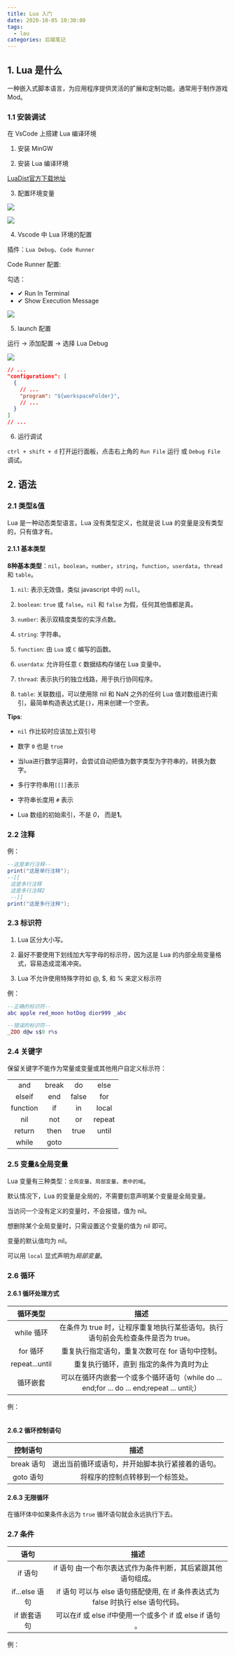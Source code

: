 ```yaml
---
title: Lua 入门
date: 2020-10-05 10:30:00
tags:
  - lau
categories: 后端笔记
---
```


## 1. Lua 是什么

一种嵌入式脚本语言，为应用程序提供灵活的扩展和定制功能。通常用于制作游戏 Mod。

<!--more-->

### 1.1 安装调试

在 VsCode 上搭建 Lua 编译环境

1. 安装 MinGW

2. 安装 Lua 编译环境

  [LuaDist官方下载地址](http://luadist.org/)

3. 配置环境变量

  ![](/images/lua/lua-path1.jpg)

  ![](/images/lua/lua-path2.jpg)

4. Vscode 中 Lua 环境的配置

  插件：`Lua Debug`、`Code Runner`

  Code Runner 配置:

  勾选： 
  - ✔ Run In Terminal
  - ✔ Show Execution Message

  ![](/images/lua/runcode-config.jpg)

5. launch 配置

  运行 → 添加配置 → 选择 Lua Debug

  ![](/images/lua/launch.jpg)

  ```json
  // ...
  "configurations": [
    {
      // ...
      "program": "${workspaceFolder}",
      // ...
    }
  ]
  // ...
  ```

  6. 运行调试

  `ctrl + shift + d` 打开运行面板，点击右上角的 `Run File` 运行 或 `Debug File` 调试。

## 2. 语法

### 2.1 类型&值

Lua 是一种动态类型语言。Lua 没有类型定义，也就是说 Lua 的变量是没有类型的，只有值才有。

#### 2.1.1 基本类型

**8种基本类型**：`nil`，`boolean`，`number`，`string`，`function`，`userdata`，`thread` 和 `table`。

1. `nil`: 表示无效值，类似 javascript 中的 `null`。

2. `boolean`: `true` 或 `false`。`nil` 和 `false` 为假，任何其他值都是真。

3. `number`: 表示双精度类型的实浮点数。

4. `string`: 字符串。

5. `function`: 由 `Lua` 或 `C` 编写的函数。

6. `userdata`: 允许将任意 `C` 数据结构存储在 Lua 变量中。

7. `thread`: 表示执行的独立线路，用于执行协同程序。

8. `table`: 关联数组，可以使用除 nil 和 NaN 之外的任何 Lua 值对数组进行索引，最简单构造表达式是`{}`，用来创建一个空表。

**Tips**: 

- `nil` 作比较时应该加上双引号

- 数字 `0` 也是 `true`

- 当lua进行数学运算时，会尝试自动把值为数字类型为字符串的，转换为数字。

- 多行字符串用`[[]]`表示

- 字符串长度用 `#` 表示

- Lua 数组的初始索引，不是 *0*， 而是**1**。

### 2.2 注释

例：

```lua
--这是单行注释--
print("这是单行注释");
--[[
 这是多行注释
 这是多行注释2
 --]]
print("这是多行注释");
```

### 2.3 标识符

1. Lua 区分大小写。

2. 最好不要使用下划线加大写字母的标示符，因为这是 Lua 的内部全局变量格式，容易造成混淆冲突。

3. Lua 不允许使用特殊字符如 @, $, 和 % 来定义标示符

例：

```lua
--正确的标识符--
abc apple red_moon hotDog dior999 _abc

--错误的标识符--
_ZOO d@w s$9 r%s
```

### 2.4 关键字

保留关键字不能作为常量或变量或其他用户自定义标示符：

|  |  |  |  |
| :--: | :--: | :--: | :--: |
| and | break | do | else |
| elseif | end |	false | for |
| function | if | in | local |
| nil | not | or | repeat |
| return | then | true | until |
| while | goto |

### 2.5 变量&全局变量

Lua 变量有三种类型：`全局变量`、`局部变量`、`表中的域`。

默认情况下，Lua 的变量是全局的，不需要刻意声明某个变量是全局变量。

当访问一个没有定义的变量时，不会报错，值为 nil。

想删除某个全局变量时，只需设置这个变量的值为 nil 即可。

变量的默认值均为 nil。

可以用 `local` 显式声明为*局部变量*。

### 2.6 循环

#### 2.6.1 循环处理方式

| 循环类型 | 描述 |
| :--: | :--: | 	
| while 循环 | 在条件为 true 时，让程序重复地执行某些语句。执行语句前会先检查条件是否为 true。 | 
| for 循环 | 重复执行指定语句，重复次数可在 for 语句中控制。 | 
| repeat...until | 重复执行循环，直到 指定的条件为真时为止 | 
| 循环嵌套 | 可以在循环内嵌套一个或多个循环语句（while do ... end;for ... do ... end;repeat ... until;） | 

例：

```lua
```

#### 2.6.2 循环控制语句

| 控制语句 | 描述 |
| :--: | :--: | 	
| break 语句 | 退出当前循环或语句，并开始脚本执行紧接着的语句。 | 
| goto 语句 | 将程序的控制点转移到一个标签处。 | 

#### 2.6.3 无限循环

在循环体中如果条件永远为 `true` 循环语句就会永远执行下去。

### 2.7 条件

| 语句 | 描述 |
| :--: | :--: | 
| if 语句 | if 语句 由一个布尔表达式作为条件判断，其后紧跟其他语句组成。 |
| if...else 语句 | if 语句 可以与 else 语句搭配使用, 在 if 条件表达式为 false 时执行 else 语句代码。 |
| if 嵌套语句 | 可以在if 或 else if中使用一个或多个 if 或 else if 语句 。 |

例：

```lua
```